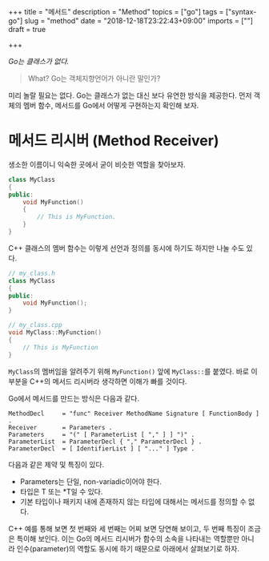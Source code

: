 +++
title = "메서드"
description = "Method"
topics = ["go"]
tags = ["syntax-go"]
slug = "method"
date = "2018-12-18T23:22:43+09:00"
imports = [""]
draft = true

+++

*Go는 클래스가 없다.*

> What? Go는 객체지향언어가 아니란 말인가?

미리 놀랄 필요는 없다. Go는 클래스가 없는 대신 보다 유연한 방식을 제공한다. 먼저 객체의 멤버 함수, 메서드를 Go에서 어떻게 구현하는지 확인해 보자.

# 메서드 리시버 (Method Receiver)

생소한 이름이니 익숙한 곳에서 굳이 비슷한 역할을 찾아보자. 

```c++
class MyClass
{
public:
	void MyFunction()
	{
		// This is MyFunction.
	}
}
```

C++ 클래스의 멤버 함수는 이렇게 선언과 정의를 동시에 하기도 하지만 나눌 수도 있다.

```c++
// my_class.h
class MyClass
{
public:
	void MyFunction();
}
```

```c++
// my_class.cpp
void MyClass::MyFunction()
{
	// This is MyFunction
}
```

 `MyClass`의 멤버임을 알려주기 위해 `MyFunction()` 앞에  `MyClass::`를 붙였다. 바로 이 부분을 C++의 메서드 리시버라 생각하면 이해가 빠를 것이다.

Go에서 메서드를 만드는 방식은 다음과 같다.

```
MethodDecl     = "func" Receiver MethodName Signature [ FunctionBody ] .
Receiver       = Parameters .
Parameters     = "(" [ ParameterList [ "," ] ] ")" .
ParameterList  = ParameterDecl { "," ParameterDecl } .
ParameterDecl  = [ IdentifierList ] [ "..." ] Type .
```

다음과 같은 제약 및 특징이 있다.

- Parameters는 단일, non-variadic이어야 한다.
- 타입은 T 또는 *T일 수 있다.
- 기본 타입이나 패키지 내에 존재하지 않는 타입에 대해서는 메서드를 정의할 수 없다.

C++ 예를 통해 보면 첫 번째와 세 번째는 어찌 보면 당연해 보이고, 두 번째 특징이 조금은 특이해 보인다. 이는 Go의 메서드 리시버가 함수의 소속을 나타내는 역할뿐만 아니라 인수(parameter)의 역할도 동시에 하기 때문으로 아래에서 살펴보기로 하자.

